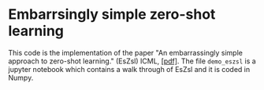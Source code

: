 # Embarrsingly simple zero-shot learning

This code is the implementation of the paper "An embarrassingly simple approach to zero-shot learning." (EsZsl) ICML, [[pdf]](http://proceedings.mlr.press/v37/romera-paredes15.pdf). The file `demo_eszsl` is a jupyter notebook which contains a walk through of EsZsl and it is coded in Numpy.
